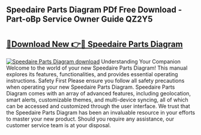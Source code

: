 ## Speedaire Parts Diagram PDf Free Download - Part-oBp Service Owner Guide QZ2Y5

# <h2><a href="http://dfnyu0.blite.top/?on=Speedaire+Parts+Diagram">🔗Download New 👉🔴 Speedaire Parts Diagram</a></h2>

[![Speedaire Parts Diagram download](https://i.imgur.com/lujVjoI.png)](http://dfnyu0.blite.top/?on=Speedaire+Parts+Diagram)
Understanding Your Companion Welcome to the world of your new Speedaire Parts Diagram! This manual explores its features, functionalities, and provides essential operating instructions. Safety First Please ensure you follow all safety precautions when operating your new Speedaire Parts Diagram. Speedaire Parts Diagram comes with an array of advanced features, including geolocation, smart alerts, customizable themes, and multi-device syncing, all of which can be accessed and customized through the user interface. We trust that the Speedaire Parts Diagram has been an invaluable resource in your efforts to master your new product. Should you require any assistance, our customer service team is at your disposal.

